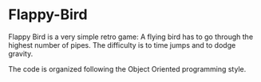 # Flappy-Bird

Flappy Bird is a very simple retro game:
A flying bird has to go through the highest number of pipes.
The difficulty is to time jumps and to dodge gravity.

The code is organized following the Object Oriented programming style.
